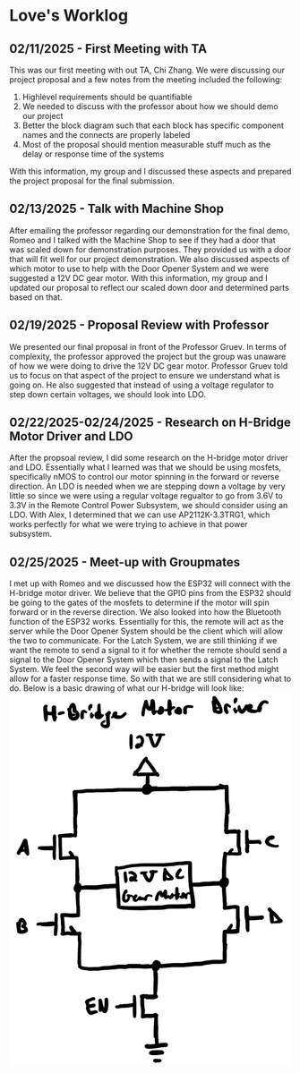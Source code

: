 # Love's Worklog

## 02/11/2025 - First Meeting with TA
This was our first meeting with out TA, Chi Zhang. We were discussing our project proposal and a few notes from the meeting included the following:
1. Highlevel requirements should be quantifiable
2. We needed to discuss with the professor about how we should demo our project
3. Better the block diagram such that each block has specific component names and the connects are properly labeled
4. Most of the proposal should mention measurable stuff much as the delay or response time of the systems

With this information, my group and I discussed these aspects and prepared the project proposal for the final submission. 

## 02/13/2025 - Talk with Machine Shop
After emailing the professor regarding our demonstration for the final demo, Romeo and I talked with the Machine Shop to see if they had a door that was scaled down for demonstration purposes. They provided us with a door that will fit well for our project demonstration. We also discussed aspects of which motor to use to help with the Door Opener System and we were suggested a 12V DC gear motor. With this information, my group and I updated our proposal to reflect our scaled down door and determined parts based on that. 

## 02/19/2025 - Proposal Review with Professor
We presented our final proposal in front of the Professor Gruev. In terms of complexity, the professor approved the project but the group was unaware of how we were doing to drive the 12V DC gear motor. Professor Gruev told us to focus on that aspect of the project to ensure we understand what is going on. He also suggested that instead of using a voltage regulator to step down certain voltages, we should look into LDO.

## 02/22/2025-02/24/2025 - Research on H-Bridge Motor Driver and LDO
After the propsoal review, I did some research on the H-bridge motor driver and LDO. Essentially what I learned was that we should be using mosfets, specifically nMOS to control our motor spinning in the forward or reverse direction. An LDO is needed when we are stepping down a voltage by very little so since we were using a regular voltage regualtor to go from 3.6V to 3.3V in the Remote Control Power Subsystem, we should consider using an LDO. With Alex, I determined that we can use AP2112K-3.3TRG1, which works perfectly for what we were trying to achieve in that power subsystem. 

## 02/25/2025 - Meet-up with Groupmates
I met up with Romeo and we discussed how the ESP32 will connect with the H-bridge motor driver. We believe that the GPIO pins from the ESP32 should be going to the gates of the mosfets to determine if the motor will spin forward or in the reverse direction. We also looked into how the Bluetooth function of the ESP32 works. Essentially for this, the remote will act as the server while the Door Opener System should be the client which will allow the two to communicate. For the Latch System, we are still thinking if we want the remote to send a signal to it for whether the remote should send a signal to the Door Opener System which then sends a signal to the Latch System. We feel the second way will be easier but the first method might allow for a faster response time. So with that we are still considering what to do. Below is a basic drawing of what our H-bridge will look like:
![Image](H_bridge_motor_driver_basic.png)

